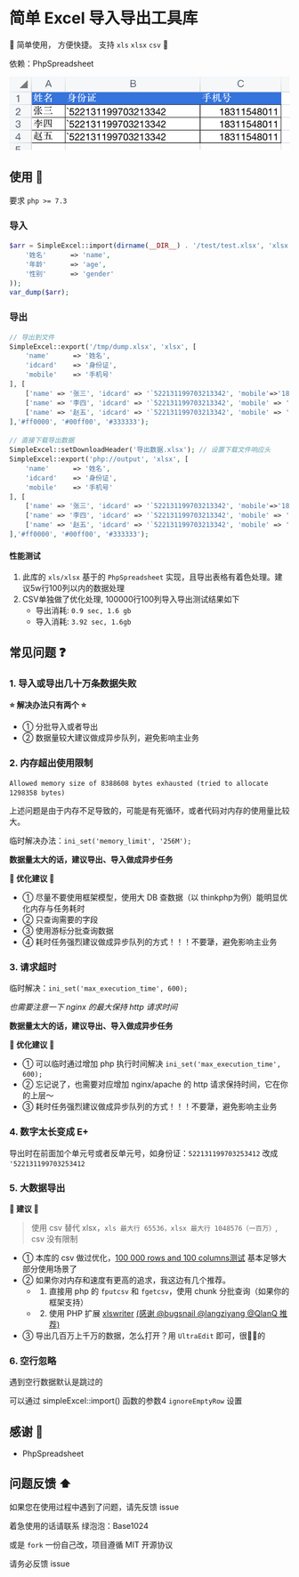 # 简单 Excel 导入导出工具库

🌈 简单使用， 方便快捷。 支持 `xls` `xlsx` `csv` 🌸

依赖：PhpSpreadsheet

![示例](./docs/export.png)

## 使用 🎉

要求 `php >= 7.3`

### 导入

```php
$arr = SimpleExcel::import(dirname(__DIR__) . '/test/test.xlsx', 'xlsx', array(
    '姓名'      => 'name',
    '年龄'      => 'age',
    '性别'      => 'gender'
));
var_dump($arr);
```

### 导出

```php
// 导出到文件
SimpleExcel::export('/tmp/dump.xlsx', 'xlsx', [
    'name'      => '姓名',
    'idcard'    => '身份证',
    'mobile'    => '手机号'
], [
    ['name' => '张三', 'idcard' => '`522131199703213342', 'mobile'=>'18311548011'],
    ['name' => '李四', 'idcard' => '`522131199703213342', 'mobile' => '18311548011'],
    ['name' => '赵五', 'idcard' => '`522131199703213342', 'mobile' => '18311548011'],
],'#ff0000', '#00ff00', '#333333');

// 直接下载导出数据
SimpleExcel::setDownloadHeader('导出数据.xlsx'); // 设置下载文件响应头
SimpleExcel::export('php://output', 'xlsx', [
    'name'      => '姓名',
    'idcard'    => '身份证',
    'mobile'    => '手机号'
], [
    ['name' => '张三', 'idcard' => '`522131199703213342', 'mobile'=>'18311548011'],
    ['name' => '李四', 'idcard' => '`522131199703213342', 'mobile' => '18311548011'],
    ['name' => '赵五', 'idcard' => '`522131199703213342', 'mobile' => '18311548011'],
],'#ff0000', '#00ff00', '#333333');
```

#### 性能测试

1. 此库的 `xls/xlsx` 基于的 `PhpSpreadsheet` 实现，且导出表格有着色处理。建议5w行100列以内的数据处理
2. CSV单独做了优化处理, 100000行100列导入导出测试结果如下
    - 导出消耗: `0.9 sec, 1.6 gb`
    - 导入消耗: `3.92 sec, 1.6gb`

## 常见问题 ❓

### 1. 导入或导出几十万条数据失败

**⭐️ 解决办法只有两个 ⭐️**

- ① 分批导入或者导出
- ② 数据量较大建议做成异步队列，避免影响主业务

### 2. 内存超出使用限制

`Allowed memory size of 8388608 bytes exhausted (tried to allocate 1298358 bytes)`

上述问题是由于内存不足导致的，可能是有死循环，或者代码对内存的使用量比较大。


临时解决办法：`ini_set('memory_limit', '256M');`

**数据量太大的话，建议导出、导入做成异步任务**


**🌸 优化建议 🌸**

- ① 尽量不要使用框架模型，使用大 DB 查数据（以 thinkphp为例）能明显优化内存与任务耗时
- ② 只查询需要的字段
- ③ 使用游标分批查询数据
- ④ 耗时任务强烈建议做成异步队列的方式！！！不要犟，避免影响主业务


### 3. 请求超时

临时解决：`ini_set('max_execution_time', 600);`

*也需要注意一下 nginx 的最大保持 http 请求时间*

**数据量太大的话，建议导出、导入做成异步任务**

**🌸 优化建议 🌸**

- ① 可以临时通过增加 php 执行时间解决 `ini_set('max_execution_time', 600);`
- ② 忘记说了，也需要对应增加 nginx/apache 的 http 请求保持时间，它在你的上层～
- ③ 耗时任务强烈建议做成异步队列的方式！！！不要犟，避免影响主业务

### 4. 数字太长变成 E+

导出时在前面加个单元号或者反单元号，如身份证：`522131199703253412` 改成 `'522131199703253412`

### 5. 大数据导出

**🌸 建议 🌸**

> 使用 csv 替代 xlsx，`xls 最大行 65536，xlsx 最大行 1048576（一百万）`, csv 没有限制

- ① 本库的 csv 做过优化，[100 000 rows and 100 columns测试](#性能测试) 基本足够大部分使用场景了
- ② 如果你对内存和速度有更高的追求，我这边有几个推荐。
  - 1. 直接用 php 的 `fputcsv` 和 `fgetcsv`，使用 chunk 分批查询（如果你的框架支持）
  - 2. 使用 PHP 扩展 [xlswriter](https://xlswriter-docs.viest.me/zh-cn) [(感谢 @bugsnail @langziyang @QlanQ 推荐)](https://www.v2ex.com/t/1045263#reply5)
- ③ 导出几百万上千万的数据，怎么打开？用 `UltraEdit` 即可，很🐂🍺的

### 6. 空行忽略

遇到空行数据默认是跳过的

可以通过 simpleExcel::import() 函数的参数4 `ignoreEmptyRow` 设置

## 感谢 🙏

- PhpSpreadsheet

## 问题反馈 ⬆️

如果您在使用过程中遇到了问题，请先反馈 issue

着急使用的话请联系 绿泡泡：Base1024

或是 `fork` 一份自己改，项目遵循 MIT 开源协议

请务必反馈 issue